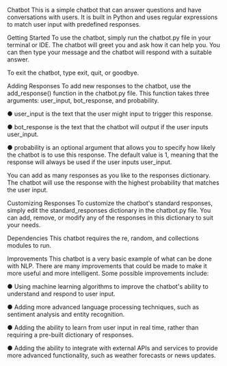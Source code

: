 Chatbot
This is a simple chatbot that can answer questions and have conversations with users. It is built in Python and uses regular expressions to match user input with predefined responses.

Getting Started
To use the chatbot, simply run the chatbot.py file in your terminal or IDE. The chatbot will greet you and ask how it can help you. You can then type your message and the chatbot will respond with a suitable answer.

To exit the chatbot, type exit, quit, or goodbye.

Adding Responses
To add new responses to the chatbot, use the add_response() function in the chatbot.py file. This function takes three arguments: user_input, bot_response, and probability.

● user_input is the text that the user might input to trigger this response.

● bot_response is the text that the chatbot will output if the user inputs user_input.

● probability is an optional argument that allows you to specify how likely the chatbot is to use this response. The default value is 1, meaning that the response will always be used if the user inputs user_input.

You can add as many responses as you like to the responses dictionary. The chatbot will use the response with the highest probability that matches the user input.

Customizing Responses
To customize the chatbot's standard responses, simply edit the standard_responses dictionary in the chatbot.py file. You can add, remove, or modify any of the responses in this dictionary to suit your needs.

Dependencies
This chatbot requires the re, random, and collections modules to run.

Improvements
This chatbot is a very basic example of what can be done with NLP. There are many improvements that could be made to make it more useful and more intelligent. Some possible improvements include:

● Using machine learning algorithms to improve the chatbot's ability to understand and respond to user input.

● Adding more advanced language processing techniques, such as sentiment analysis and entity recognition.

● Adding the ability to learn from user input in real time, rather than requiring a pre-built dictionary of responses.

● Adding the ability to integrate with external APIs and services to provide more advanced functionality, such as weather forecasts or news updates.
